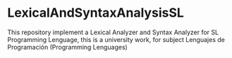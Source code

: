 # LexicalAndSyntaxAnalysisSL

This repository implement a Lexical Analyzer and Syntax Analyzer for SL Programming Lenguage, this is a university work, for subject Lenguajes de Programación (Programming Lenguages)
